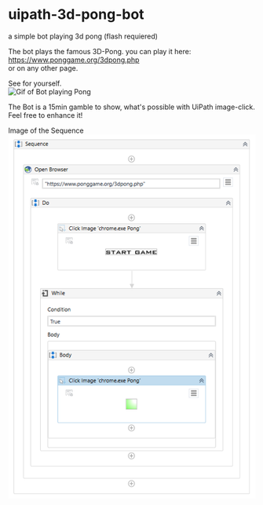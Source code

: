 # uipath-3d-pong-bot
a simple bot playing 3d pong (flash requiered)

The bot plays the famous 3D-Pong. you can play it here:  
https://www.ponggame.org/3dpong.php  
or on any other page.  

See for yourself.  
![Gif of Bot playing Pong](https://github.com/ommsolutions/uipath-3d-pong-bot/blob/master/img/2020-08-pong-bot-plays.gif?raw=true)
  
The Bot is a 15min gamble to show, what's possible with UiPath image-click.  
Feel free to enhance it!  
  
Image of the Sequence  
![Overview of Sequence](https://github.com/ommsolutions/uipath-3d-pong-bot/blob/master/img/2020_08-Process-Overview-Pong-bot.PNG?raw=true)
